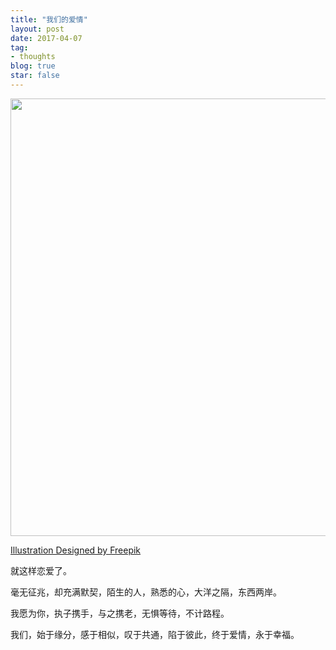 ```yaml
---
title: "我们的爱情"
layout: post
date: 2017-04-07
tag:
- thoughts
blog: true
star: false
---
```


<img src="{{ site.url }}/assets/images/love.jpg" style="width:700px; display:block; margin: 0 auto;" />

<a class="link-to-author" href="http://www.freepik.com">Illustration Designed by Freepik</a>

就这样恋爱了。

毫无征兆，却充满默契，陌生的人，熟悉的心，大洋之隔，东西两岸。

我愿为你，执子携手，与之携老，无惧等待，不计路程。

我们，始于缘分，感于相似，叹于共通，陷于彼此，终于爱情，永于幸福。

